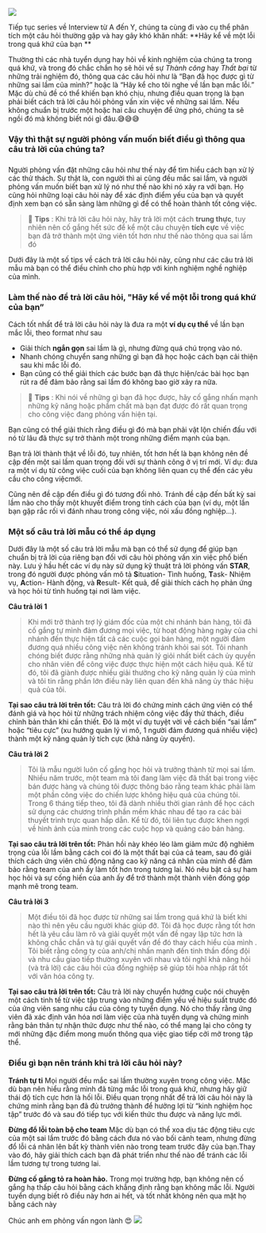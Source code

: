 ![](https://images.viblo.asia/7ea6d70a-d7dd-443e-b78c-bbf594791d35.jpg)

Tiếp tục series về Interview từ A đến Y, chúng ta cùng đi vào cụ thể phân tích một câu hỏi thường gặp và hay gây khó khăn nhất: **Hãy kể về một lỗi trong quá khứ của bạn **

  Thường thì các nhà tuyển dụng hay hỏi về kinh nghiệm của chúng ta trong quá khứ, và trong đó chắc chắn họ sẽ hỏi về sự *Thành công* hay *Thất bại* từ những trải nghiệm đó, thông qua các câu hỏi như là
 “Bạn đã học được gì từ những sai lầm của mình?” hoặc là “Hãy kể cho tôi nghe về lần bạn mắc lỗi.” 
 Mặc dù chủ đề có thể khiến bạn khó chịu, nhưng điều quan trọng là bạn phải biết cách trả lời câu hỏi phỏng vấn xin việc về những sai lầm.
 Nếu không chuẩn bị trước một hoặc hai câu chuyện để ứng phó, chúng ta sẽ ngồi đó mà không biết nói gì đâu.:sweat_smile::sweat_smile::sweat_smile:
 
###  Vậy thì thật sự người phỏng vấn muốn biết điều gì thông qua câu trả lời của chúng ta?
### 

Người phỏng vấn đặt những câu hỏi như thế này để tìm hiểu cách bạn xử lý các thử thách. Sự thật là, con người thì ai cũng đều mắc sai lầm, và người phỏng vấn muốn biết bạn xử lý nó như thế nào khi nó xảy ra với bạn.
Họ cũng hỏi những loại câu hỏi này để xác định điểm yếu của bạn và quyết định xem bạn có sẵn sàng làm những gì để có thể hoàn thành tốt công việc. 

> :flashlight: **Tips** : Khi trả lời câu hỏi này, hãy trả lời một cách **trung thực**, tuy nhiên nên cố gắng hết sức để kể một câu chuyện **tích cực** về việc bạn đã trở thành một ứng viên tốt hơn như thế nào thông qua sai lầm đó

Dưới đây là một số tips về cách trả lời câu hỏi này, cũng như các câu trả lời mẫu mà bạn có thể điều chỉnh cho phù hợp với kinh nghiệm nghề nghiệp của mình.

### Làm thế nào để trả lời câu hỏi, "Hãy kể về một lỗi trong quá khứ của bạn”

Cách tốt nhất để trả lời câu hỏi này là đưa ra một **ví dụ cụ thể** về lần bạn mắc lỗi, theo format như sau

* Giải thích **ngắn gọn** sai lầm là gì, nhưng đừng quá chú trọng vào nó.
* Nhanh chóng chuyển sang những gì bạn đã học hoặc cách bạn cải thiện sau khi mắc lỗi đó.
* Bạn cũng có thể giải thích các bước bạn đã thực hiện/các bài học bạn rút ra để đảm bảo rằng sai lầm đó không bao giờ xảy ra nữa.

> :flashlight: **Tips** : Khi nói về những gì bạn đã học được, hãy cố gắng nhấn mạnh những kỹ năng hoặc phẩm chất mà bạn đạt được đó rất quan trọng cho công việc đang phỏng vấn hiện tại.

Bạn cũng có thể giải thích rằng điều gì đó mà bạn phải vật lộn chiến đấu với nó từ lâu đã thực sự trở thành một trong những điểm mạnh của bạn.

Bạn trả lời thành thật về lỗi đó, tuy nhiên, tốt hơn hết là bạn không nên đề cập đến một sai lầm quan trọng đối với sự thành công ở vị trí mới. 
Ví dụ: đưa ra một ví dụ từ công việc cuối  của bạn không liên quan cụ thể đến các yêu cầu cho công việcmới.

Cũng nên đề cập đến điều gì đó tương đối nhỏ. Tránh đề cập đến bất kỳ sai lầm nào cho thấy một khuyết điểm trong tính cách của bạn (ví dụ, một lần bạn gặp rắc rối vì đánh nhau trong công việc, nói xấu đồng nghiệp...).

### Một số câu trả lời mẫu có thể áp dụng

Dưới đây là một số câu trả lời mẫu mà bạn có thể sử dụng để giúp bạn chuẩn bị trả lời của riêng bạn đối với câu hỏi phỏng vấn xin việc phổ biến này. 
Lưu ý  hầu hết các ví dụ này sử dụng kỹ thuật trả lời phỏng vấn **STAR**, trong đó người được phỏng vấn mô tả **S**ituation- Tình huống, **T**ask- Nhiệm vụ, **A**ction- Hành động, và **R**esult- Kết quả, để giải thích cách họ phản ứng và học hỏi từ tình huống tại nơi làm việc.


**Câu trả lời 1**
> Khi mới trở thành trợ lý giám đốc của một chi nhánh bán hàng, tôi đã cố gắng tự mình đảm đương mọi việc, từ hoạt động hàng ngày của chi nhánh đến thực hiện tất cả các cuộc gọi bán hàng, một người đảm đương quá nhiều công việc nên không tránh khỏi sai sót. Tôi nhanh chóng biết được rằng những nhà quản lý giỏi nhất biết cách ủy quyền cho nhân viên để công việc được thực hiện một cách hiệu quả. Kể từ đó, tôi đã giành được nhiều giải thưởng cho kỹ năng quản lý của mình và tôi tin rằng phần lớn điều này liên quan đến khả năng ủy thác hiệu quả của tôi.

**Tại sao câu trả lời trên tốt:** Câu trả lời đó chứng minh cách ứng viên có thể đánh giá và học hỏi từ những trách nhiệm công việc đầy thử thách, điều chỉnh bản thân khi cần thiết. Đó là một ví dụ tuyệt vời về cách biến “sai lầm” hoặc “tiêu cực” (xu hướng quản lý vi mô, 1 người đảm đương quá nhiều việc) thành một kỹ năng quản lý tích cực (khả năng ủy quyền).


**Câu trả lời 2**
> Tôi là mẫu người luôn cố gắng học hỏi và trưởng thành từ mọi sai lầm. Nhiều năm trước, một team mà tôi đang làm việc đã thất bại trong việc bán được hàng và chúng tôi được thông báo rằng team khác phải làm một phần công việc do chiến lược không hiệu quả của chúng tôi. Trong 6 tháng tiếp theo, tôi đã dành nhiều thời gian rảnh để học cách sử dụng các chương trình phần mềm khác nhau để tạo ra các bài thuyết trình trực quan hấp dẫn. Kể từ đó, tôi liên tục được khen ngợi về hình ảnh của mình trong các cuộc họp và quảng cáo bán hàng.
>
**Tại sao câu trả lời trên tốt:** Phản hồi này khéo léo làm giảm mức độ nghiêm trọng của lỗi lầm bằng cách coi đó là một thất bại của cả team, sau đó giải thích cách ứng viên chủ động nâng cao kỹ năng cá nhân của mình để đảm bảo rằng team của anh ấy làm tốt hơn trong tương lai. Nó nêu bật cả sự ham học hỏi và sự cống hiến của anh ấy để trở thành một thành viên đóng góp mạnh mẽ trong team.


**Câu trả lời 3**
> Một điều tôi đã học được từ những sai lầm trong quá khứ là biết khi nào thì nên yêu cầu người khác giúp đỡ. Tôi đã học được rằng tốt hơn hết là yêu cầu làm rõ và giải quyết một vấn đề ngay lập tức hơn là không chắc chắn và tự giải quyết vấn đề đó thay cách hiểu của mình . Tôi biết rằng công ty của anh/chị nhấn mạnh đến tinh thần đồng đội và nhu cầu giao tiếp thường xuyên với nhau và tôi nghĩ khả năng hỏi (và trả lời) các câu hỏi của đồng nghiệp sẽ giúp tôi hòa nhập rất tốt với văn hóa công ty. 

**Tại sao câu trả lời trên tốt:** Câu trả lời này chuyển hướng cuộc nói chuyện một cách tinh tế từ việc tập trung vào những điểm yếu về hiệu suất trước đó của ứng viên sang nhu cầu của công ty tuyển dụng. Nó cho thấy rằng ứng viên đã xác định văn hóa nơi làm việc của nhà tuyển dụng và chứng minh rằng bản thân tự nhận thức được như thế nào, có thể mang lại cho công ty mới những đặc điểm mong muốn thông qua việc  giao tiếp cởi mở trong tập thể. 

### Điều gì bạn nên tránh khi trả lời câu hỏi này?

**Tránh tự ti**
Mọi người đều mắc sai lầm thường xuyên trong công việc. Mặc dù bạn nên hiểu rằng mình đã từng mắc lỗi trong quá khứ, nhưng hãy giữ thái độ tích cực hơn là hối lỗi. Điều quan trọng nhất để trả lời câu hỏi này là chứng minh rằng bạn đã đủ trưởng thành để hưởng lợi từ “kinh nghiệm học tập” trước đó và sau đó tiếp tục với kiến thức thu được và năng lực mới.

**Đừng đổ lỗi toàn bộ cho team**
Mặc dù bạn có thể xoa dịu tác động tiêu cực của một sai lầm trước đó bằng cách đưa nó vào bối cảnh team, nhưng đừng đổ lỗi cá nhân lên bất kỳ thành viên nào trong team trước đây của bạn.Thay vào đó, hãy giải thích cách bạn đã phát triển như thế nào để tránh các lỗi lầm tương tự trong tương lai.


**Đừng cố gắng tỏ ra hoàn hảo.**
Trong mọi trường hợp, bạn không nên cố gắng hạ thấp câu hỏi bằng cách khẳng định rằng bạn không mắc lỗi. Người tuyển dụng biết rõ điều này hơn ai hết, và tốt nhất không nên qua mặt họ bằng cách này 

Chúc anh em phỏng vấn ngon lành 😍
![](https://images.viblo.asia/55af28e2-8e89-4176-9e64-fc0a3955b17c.jpg)